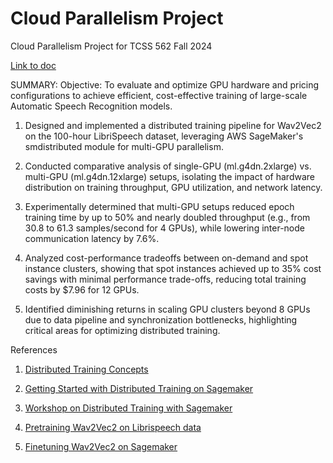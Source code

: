 # Cloud Parallelism Project
Cloud Parallelism Project for TCSS 562 Fall 2024

[Link to doc](https://docs.google.com/document/d/19w5DobRjBiq_SC0tPWki5kRT00WHaMT8jWD0k50QCus/edit?usp=sharing)

SUMMARY:
Objective: To evaluate and optimize GPU hardware and pricing configurations to achieve efficient, cost-effective training of large-scale Automatic Speech Recognition models.

1. Designed and implemented a distributed training pipeline for Wav2Vec2 on the 100-hour LibriSpeech dataset, leveraging AWS SageMaker's smdistributed module for multi-GPU parallelism.

2. Conducted comparative analysis of single-GPU (ml.g4dn.2xlarge) vs. multi-GPU (ml.g4dn.12xlarge) setups, isolating the impact of hardware distribution on training throughput, GPU utilization, and network latency.

3. Experimentally determined that multi-GPU setups reduced epoch training time by up to 50% and nearly doubled throughput (e.g., from 30.8 to 61.3 samples/second for 4 GPUs), while lowering inter-node communication latency by 7.6%.

4. Analyzed cost-performance tradeoffs between on-demand and spot instance clusters, showing that spot instances achieved up to 35% cost savings with minimal performance trade-offs, reducing total training costs by $7.96 for 12 GPUs.

5. Identified diminishing returns in scaling GPU clusters beyond 8 GPUs due to data pipeline and synchronization bottlenecks, highlighting critical areas for optimizing distributed training.


References

1. [Distributed Training Concepts](https://docs.aws.amazon.com/sagemaker/latest/dg/distributed-training.html#distributed-training-basic-concepts)

2. [Getting Started with Distributed Training on Sagemaker](https://docs.aws.amazon.com/sagemaker/latest/dg/distributed-training-get-started.html)

3. [Workshop on Distributed Training with Sagemaker](https://github.com/aws-samples/sagemaker-distributed-training-workshop)

4. [Pretraining Wav2Vec2 on Librispeech data](https://github.com/huggingface/transformers/tree/main/examples/pytorch/speech-pretraining)

5. [Finetuning Wav2Vec2 on Sagemaker](https://github.com/aws-samples/amazon-sagemaker-fine-tune-and-deploy-wav2vec2-huggingface/blob/main/sagemaker-fine-tune-wav2vec2.ipynb)


